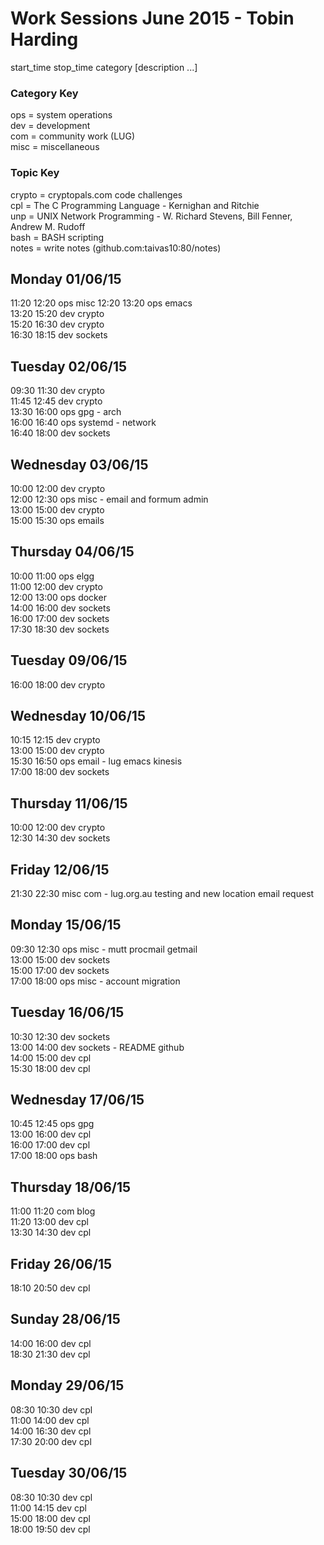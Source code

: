 Work Sessions June 2015 - Tobin Harding  
=======================================  
start_time stop_time category [description ...]  

### Category Key  
ops = system operations  
dev = development  
com = community work (LUG)  
misc = miscellaneous  

### Topic Key  
crypto = cryptopals.com code challenges  
cpl = The C Programming Language - Kernighan and Ritchie  
unp = UNIX Network Programming - W. Richard Stevens, Bill Fenner, Andrew M. Rudoff  
bash = BASH scripting  
notes = write notes (github.com:taivas10:80/notes)  
  
Monday 01/06/15  
---------------  
11:20 12:20 ops misc
12:20 13:20 ops emacs  
13:20 15:20 dev crypto  
15:20 16:30 dev crypto  
16:30 18:15 dev sockets  
  
Tuesday 02/06/15  
---------------  
09:30 11:30 dev crypto  
11:45 12:45 dev crypto  
13:30 16:00 ops gpg - arch  
16:00 16:40 ops systemd - network  
16:40 18:00 dev sockets  
  
Wednesday 03/06/15  
---------------  
10:00 12:00 dev crypto  
12:00 12:30 ops misc - email and formum admin  
13:00 15:00 dev crypto  
15:00 15:30 ops emails  
  
Thursday 04/06/15  
---------------  
10:00 11:00 ops elgg  
11:00 12:00 dev crypto  
12:00 13:00 ops docker  
14:00 16:00 dev sockets  
16:00 17:00 dev sockets  
17:30 18:30 dev sockets  
  
Tuesday 09/06/15  
---------------  
16:00 18:00 dev crypto  
  
Wednesday 10/06/15  
---------------  
10:15 12:15 dev crypto  
13:00 15:00 dev crypto  
15:30 16:50 ops email - lug emacs kinesis  
17:00 18:00 dev sockets  
  
Thursday 11/06/15  
---------------  
10:00 12:00 dev crypto  
12:30 14:30 dev sockets  
  
Friday 12/06/15  
---------------  
21:30 22:30 misc com - lug.org.au testing and new location email request  
  
Monday 15/06/15  
---------------  
09:30 12:30 ops misc - mutt procmail getmail  
13:00 15:00 dev sockets  
15:00 17:00 dev sockets  
17:00 18:00 ops misc - account migration  
  
Tuesday 16/06/15  
---------------  
10:30 12:30 dev sockets  
13:00 14:00 dev sockets - README github  
14:00 15:00 dev cpl  
15:30 18:00 dev cpl  
  
Wednesday 17/06/15  
---------------  
10:45 12:45 ops gpg  
13:00 16:00 dev cpl  
16:00 17:00 dev cpl  
17:00 18:00 ops bash  
  
Thursday 18/06/15  
---------------  
11:00 11:20 com blog  
11:20 13:00 dev cpl  
13:30 14:30 dev cpl  
  
Friday 26/06/15  
---------------  
18:10 20:50 dev cpl  
  
Sunday 28/06/15  
---------------  
14:00 16:00 dev cpl  
18:30 21:30 dev cpl  
  
Monday 29/06/15  
---------------  
08:30 10:30 dev cpl  
11:00 14:00 dev cpl  
14:00 16:30 dev cpl  
17:30 20:00 dev cpl  
  
Tuesday 30/06/15  
---------------  
08:30 10:30 dev cpl  
11:00 14:15 dev cpl  
15:00 18:00 dev cpl  
18:00 19:50 dev cpl  
  
